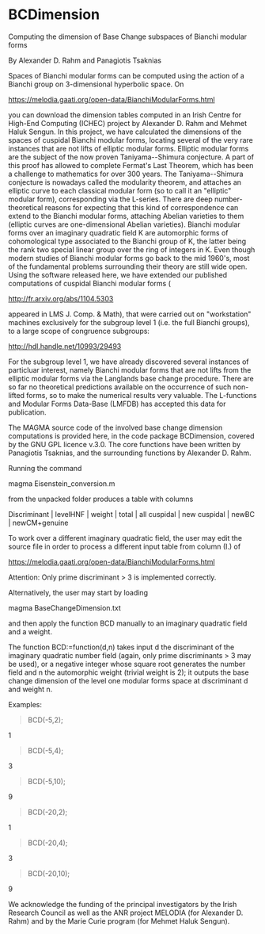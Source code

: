 # BCDimension
Computing the dimension of Base Change subspaces of Bianchi modular forms 

By Alexander D. Rahm and Panagiotis Tsaknias

Spaces of Bianchi modular forms can be computed using the action of a Bianchi group on 3-dimensional hyperbolic space. On 

https://melodia.gaati.org/open-data/BianchiModularForms.html

you can download the dimension tables computed in an Irish Centre for High-End Computing (ICHEC) project by Alexander D. Rahm and Mehmet Haluk Sengun. In this project, we have calculated the dimensions of the spaces of cuspidal Bianchi modular forms, locating several of the very rare instances that are not lifts of elliptic modular forms. Elliptic modular forms are the subject of the now proven Taniyama--Shimura conjecture. A part of this proof has allowed to complete Fermat's Last Theorem, which has been a challenge to mathematics for over 300 years. The Taniyama--Shimura conjecture is nowadays called the modularity theorem, and attaches an elliptic curve to each classical modular form (so to call it an "elliptic" modular form), corresponding via the L-series. There are deep number-theoretical reasons for expecting that this kind of correspondence can extend to the Bianchi modular forms, attaching Abelian varieties to them (elliptic curves are one-dimensional Abelian varieties). Bianchi modular forms over an imaginary quadratic field K are automorphic forms of cohomological type associated to the Bianchi group of K, the latter being the rank two special linear group over the ring of integers in K. Even though modern studies of Bianchi modular forms go back to the mid 1960's, most of the fundamental problems surrounding their theory are still wide open. Using the software released here, we have extended our published computations of cuspidal Bianchi modular forms (

http://fr.arxiv.org/abs/1104.5303

appeared in LMS J. Comp. & Math), that were carried out on "workstation" machines exclusively for the subgroup level 1 (i.e. the full Bianchi groups), to a large scope of congruence subgroups: 

http://hdl.handle.net/10993/29493

For the subgroup level 1, we have already discovered several instances of particluar interest, namely Bianchi modular forms that are not lifts from the elliptic modular forms via the Langlands base change procedure. There are so far no theoretical predictions available on the occurrence of such non-lifted forms, so to make the numerical results very valuable. The L-functions and Modular Forms Data-Base (LMFDB) has accepted this data for publication.

The MAGMA source code of the involved base change dimension computations is provided here, in the code package BCDimension, covered by the GNU GPL licence v.3.0. The core functions have been written by Panagiotis Tsaknias, and the surrounding functions by Alexander D. Rahm.

Running the command

magma Eisenstein_conversion.m

from the unpacked folder produces a table with columns

Discriminant | levelHNF | weight | total | all cuspidal | new cuspidal | newBC | newCM+genuine

To work over a different imaginary quadratic field, the user may edit the source file in order to process a different input table from column (I.) of

https://melodia.gaati.org/open-data/BianchiModularForms.html

Attention: Only prime discriminant > 3 is implemented correctly.

Alternatively, the user may start by loading

magma BaseChangeDimension.txt

and then apply the function BCD manually to an imaginary quadratic field and a weight.

The function BCD:=function(d,n) takes input d the discriminant of the imaginary quadratic number field (again, only prime discriminants > 3 may be used), or a negative integer whose square root generates the number field and n the automorphic weight (trivial weight is 2); it outputs the base change dimension of the level one modular forms space at discriminant d and weight n.

Examples:

> BCD(-5,2);

1

> BCD(-5,4);

3

> BCD(-5,10);

9

> BCD(-20,2);

1

> BCD(-20,4);

3

> BCD(-20,10);

9

We acknowledge the funding of the principal investigators by the Irish Research Council as well as the ANR project MELODIA (for Alexander D. Rahm) and by the Marie Curie program (for Mehmet Haluk Sengun).

